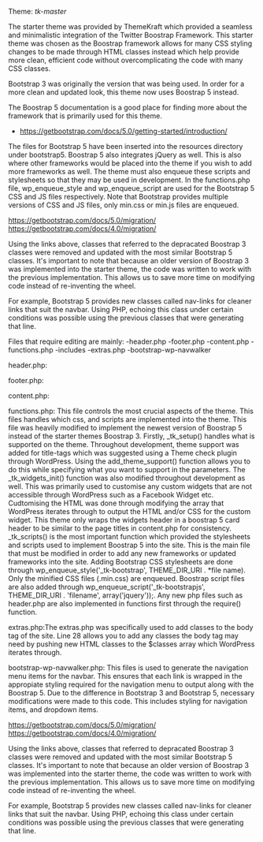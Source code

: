 Theme: _tk-master_

The starter theme was provided by ThemeKraft which provided a seamless and minimalistic integration of the Twitter Boostrap Framework. This starter theme was chosen as the Boostrap framework allows for many CSS styling changes to be made through HTML classes instead which help provide more clean, efficient code without overcomplicating the code with many CSS classes. 

Bootstrap 3 was originally the version that was being used. In order for a more clean and updated look, this theme now uses Boostrap 5 instead. 

The Boostrap 5 documentation is a good place for finding more about the framework that is primarily used for this theme.

- https://getbootstrap.com/docs/5.0/getting-started/introduction/

The files for Bootstrap 5 have been inserted into the resources directory under bootstrap5. Boostrap 5 also integrates jQuery as well. This is also where other frameworks would be placed into the theme if you wish to add more frameworks as well. The theme must also enqueue these scripts and stylesheets so that they may be used in development. In the functions.php file, wp_enqueue_style and wp_enqueue_script are used for the Bootstrap 5 CSS and JS files respectively. Note that Bootstrap provides multiple versions of CSS and JS files, only min.css or min.js files are enqueued.

https://getbootstrap.com/docs/5.0/migration/
https://getbootstrap.com/docs/4.0/migration/

Using the links above, classes that referred to the depracated Boostrap 3 classes were removed and updated with the most similar Bootstrap 5 
classes. It's important to note that because an older version of Boostrap 3 was implemented into the starter theme, the code was written to 
work with the previous implementation. This allows us to save more time on modifying code instead of re-inventing the wheel. 

For example, 
Bootstrap 5 provides new classes called nav-links for cleaner links that suit the navbar. Using PHP, echoing this class under certain 
conditions was possible using the previous classes that were generating that line. 

Files that require editing are mainly:
    -header.php
    -footer.php
    -content.php
    -functions.php
    -includes
        -extras.php
        -bootstrap-wp-navwalker

header.php:


footer.php:


content.php:


functions.php: This file controls the most crucial aspects of the theme. This files handles which css, and scripts are implemented into the theme. This file was heavily modified to implement the newest version of Boostrap 5 instead of the starter themes Boostrap 3. 
Firstly, _tk_setup() handles what is supported on the theme. Throughout development, theme support was added for title-tags which was suggested using a Theme check plugin through WordPress. Using the add_theme_support() function allows you to do this while specifying what you want to support in the parameters. 
The _tk_widgets_init() function was also modified throughout development as well. This was primarily used to customise any custom widgets that are not accessible through WordPress such as a Facebook Widget etc. Cudtomising the HTML was done through modifying the array that WordPress iterates through to output the HTML and/or CSS for the custom widget. This theme only wraps the widgets header in a boostrap 5 card header to be similar to the page titles in content.php for consistency. 
_tk_scripts() is the most important function which provided the stylesheets and scripts used to implement Boostrap 5 into the site. This is the main file that must be modified in order to add any new frameworks or updated frameworks into the site. Adding Bootstrap CSS stylesheets are done through wp_enqueue_style('_tk-bootstrap', THEME_DIR_URI . *file name). Only the minified CSS files (.min.css) are enqueued. Boostrap script files are also added through wp_enqueue_script('_tk-bootstrapjs', THEME_DIR_URI . 'filename', array('jquery'));.
Any new php files such as header.php are also implemented in functions first through the require() function. 


extras.php:The extras.php was specifically used to add classes to the body tag of the site. Line 28 allows you to add any classes the body tag may need by pushing new HTML classes to the $classes array which WordPress iterates through. 


bootstrap-wp-navwalker.php: This files is used to generate the navigation menu items for the navbar. This ensures that each link is wrapped in the appropiate styling required for the navigation menu to output along with the Boostrap 5. Due to the difference in Bootstrap 3 and Bootstrap 5, necessary modifications were made to this code. This includes styling for navigation items, and dropdown items. 



https://getbootstrap.com/docs/5.0/migration/
https://getbootstrap.com/docs/4.0/migration/

Using the links above, classes that referred to depracated Boostrap 3 classes were removed and updated with the most similar Bootstrap 5 
classes. It's important to note that because an older version of Boostrap 3 was implemented into the starter theme, the code was written to 
work with the previous implementation. This allows us to save more time on modifying code instead of re-inventing the wheel. 

For example, 
Bootstrap 5 provides new classes called nav-links for cleaner links that suit the navbar. Using PHP, echoing this class under certain 
conditions was possible using the previous classes that were generating that line. 



